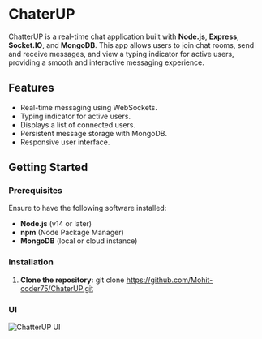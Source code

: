 # ChaterUP

ChatterUP is a real-time chat application built with **Node.js**, **Express**, **Socket.IO**, and **MongoDB**. This app allows users to join chat rooms, send and receive messages, and view a typing indicator for active users, providing a smooth and interactive messaging experience.

## Features

- Real-time messaging using WebSockets.
- Typing indicator for active users.
- Displays a list of connected users.
- Persistent message storage with MongoDB.
- Responsive user interface.

## Getting Started

### Prerequisites

Ensure to have the following software installed:

- **Node.js** (v14 or later)
- **npm** (Node Package Manager)
- **MongoDB** (local or cloud instance)

### Installation

1. **Clone the repository:**
   git clone https://github.com/Mohit-coder75/ChaterUP.git


### UI
![ChatterUP UI](./images/UI.png "ChatterUP In Action")